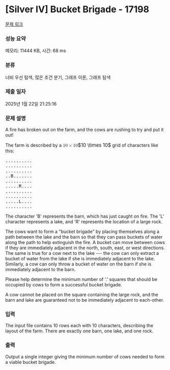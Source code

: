 # [Silver IV] Bucket Brigade - 17198 

[문제 링크](https://www.acmicpc.net/problem/17198) 

### 성능 요약

메모리: 11444 KB, 시간: 68 ms

### 분류

너비 우선 탐색, 많은 조건 분기, 그래프 이론, 그래프 탐색

### 제출 일자

2025년 1월 22일 21:25:16

### 문제 설명

<p>A fire has broken out on the farm, and the cows are rushing to try and put it out!</p>

<p>The farm is described by a <mjx-container class="MathJax" jax="CHTML" style="font-size: 109%; position: relative;"><mjx-math class="MJX-TEX" aria-hidden="true"><mjx-mn class="mjx-n"><mjx-c class="mjx-c31"></mjx-c><mjx-c class="mjx-c30"></mjx-c></mjx-mn><mjx-mo class="mjx-n" space="3"><mjx-c class="mjx-cD7"></mjx-c></mjx-mo><mjx-mn class="mjx-n" space="3"><mjx-c class="mjx-c31"></mjx-c><mjx-c class="mjx-c30"></mjx-c></mjx-mn></mjx-math><mjx-assistive-mml unselectable="on" display="inline"><math xmlns="http://www.w3.org/1998/Math/MathML"><mn>10</mn><mo>×</mo><mn>10</mn></math></mjx-assistive-mml><span aria-hidden="true" class="no-mathjax mjx-copytext">$10 \times 10$</span></mjx-container> grid of characters like this:</p>

<pre>..........
..........
..........
..B.......
..........
.....R....
..........
..........
.....L....
..........
</pre>

<p>The character 'B' represents the barn, which has just caught on fire. The 'L' character represents a lake, and 'R' represents the location of a large rock.</p>

<p>The cows want to form a "bucket brigade" by placing themselves along a path between the lake and the barn so that they can pass buckets of water along the path to help extinguish the fire. A bucket can move between cows if they are immediately adjacent in the north, south, east, or west directions. The same is true for a cow next to the lake --- the cow can only extract a bucket of water from the lake if she is immediately adjacent to the lake. Similarly, a cow can only throw a bucket of water on the barn if she is immediately adjacent to the barn.</p>

<p>Please help determine the minimum number of '.' squares that should be occupied by cows to form a successful bucket brigade.</p>

<p>A cow cannot be placed on the square containing the large rock, and the barn and lake are guaranteed not to be immediately adjacent to each-other.</p>

### 입력 

 <p>The input file contains 10 rows each with 10 characters, describing the layout of the farm. There are exactly one barn, one lake, and one rock.</p>

### 출력 

 <p>Output a single integer giving the minimum number of cows needed to form a viable bucket brigade.</p>

